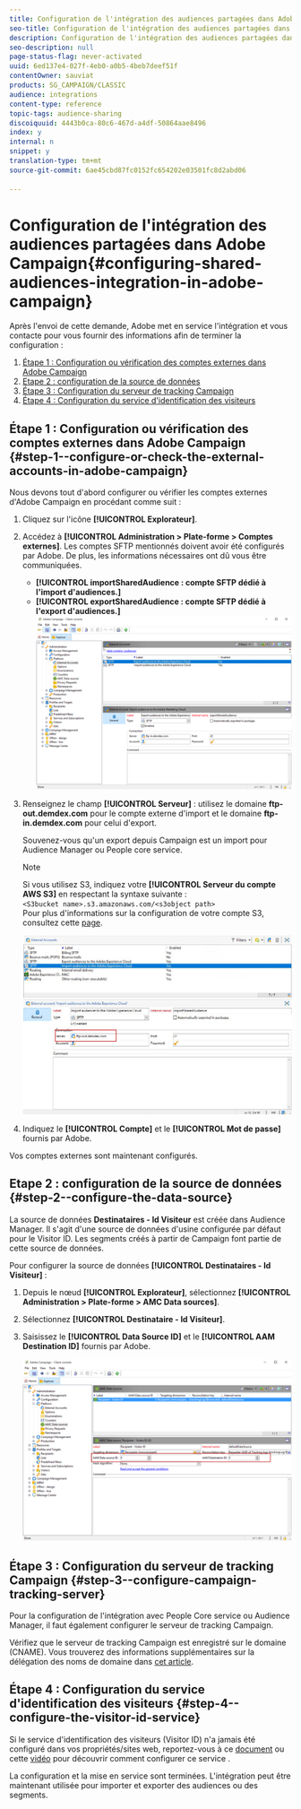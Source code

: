 ```yaml
---
title: Configuration de l'intégration des audiences partagées dans Adobe Campaign
seo-title: Configuration de l'intégration des audiences partagées dans Adobe Campaign
description: Configuration de l'intégration des audiences partagées dans Adobe Campaign
seo-description: null
page-status-flag: never-activated
uuid: 6ed137e4-027f-4eb0-a0b5-4beb7deef51f
contentOwner: sauviat
products: SG_CAMPAIGN/CLASSIC
audience: integrations
content-type: reference
topic-tags: audience-sharing
discoiquuid: 4443b0ca-80c6-467d-a4df-50864aae8496
index: y
internal: n
snippet: y
translation-type: tm+mt
source-git-commit: 6ae45cbd87fc0152fc654202e03501fc8d2abd06

---
```



# Configuration de l&#39;intégration des audiences partagées dans Adobe Campaign{#configuring-shared-audiences-integration-in-adobe-campaign}

Après l&#39;envoi de cette demande, Adobe met en service l&#39;intégration et vous contacte pour vous fournir des informations afin de terminer la configuration :

1. [Étape 1 : Configuration ou vérification des comptes externes dans Adobe Campaign ](#step-1--configure-or-check-the-external-accounts-in-adobe-campaign)
1. [Etape 2 : configuration de la source de données](#step-2--configure-the-data-source)
1. [Étape 3 : Configuration du serveur de tracking Campaign ](#step-3--configure-campaign-tracking-server)
1. [Étape 4 : Configuration du service d&#39;identification des visiteurs](#step-4--configure-the-visitor-id-service)

## Étape 1 : Configuration ou vérification des comptes externes dans Adobe Campaign    {#step-1--configure-or-check-the-external-accounts-in-adobe-campaign}

Nous devons tout d&#39;abord configurer ou vérifier les comptes externes d&#39;Adobe Campaign en procédant comme suit :

1. Cliquez sur l&#39;icône **[!UICONTROL Explorateur]**.
1. Accédez à **[!UICONTROL Administration > Plate-forme > Comptes externes]**. Les comptes SFTP mentionnés doivent avoir été configurés par Adobe. De plus, les informations nécessaires ont dû vous être communiquées.

   * **[!UICONTROL importSharedAudience : compte SFTP dédié à l&#39;import d&#39;audiences.]**
   * **[!UICONTROL exportSharedAudience : compte SFTP dédié à l&#39;export d&#39;audiences.]**
   ![](assets/aam_config_1.png)

1. Renseignez le champ **[!UICONTROL Serveur]** : utilisez le domaine **ftp-out.demdex.com** pour le compte externe d&#39;import et le domaine **ftp-in.demdex.com** pour celui d&#39;export.

   Souvenez-vous qu&#39;un export depuis Campaign est un import pour Audience Manager ou People core service.

   >[!NOTE]
   >
   >Si vous utilisez S3, indiquez votre **[!UICONTROL Serveur du compte AWS S3]** en respectant la syntaxe suivante :\
   `<S3bucket name>.s3.amazonaws.com/<s3object path>`\
   Pour plus d&#39;informations sur la configuration de votre compte S3, consultez cette [page](../../platform/using/external-accounts.md#amazon-simple-storage-service--s3--external-account).

   ![](assets/aam_config_2.png)

1. Indiquez le **[!UICONTROL Compte]** et le **[!UICONTROL Mot de passe]** fournis par Adobe.

Vos comptes externes sont maintenant configurés.

## Etape 2 : configuration de la source de données {#step-2--configure-the-data-source}

La source de données **Destinataires - Id Visiteur** est créée dans Audience Manager. Il s&#39;agit d&#39;une source de données d&#39;usine configurée par défaut pour le Visitor ID. Les segments créés à partir de Campaign font partie de cette source de données.

Pour configurer la source de données **[!UICONTROL Destinataires - Id Visiteur]** :

1. Depuis le nœud **[!UICONTROL Explorateur]**, sélectionnez **[!UICONTROL Administration > Plate-forme > AMC Data sources]**.
1. Sélectionnez **[!UICONTROL Destinataire - Id Visiteur]**.
1. Saisissez le **[!UICONTROL Data Source ID]** et le **[!UICONTROL AAM Destination ID]** fournis par Adobe.

   ![](assets/aam_config_3.png)

## Étape 3 : Configuration du serveur de tracking Campaign    {#step-3--configure-campaign-tracking-server}

Pour la configuration de l&#39;intégration avec People Core service ou Audience Manager, il faut également configurer le serveur de tracking Campaign.

Vérifiez que le serveur de tracking Campaign est enregistré sur le domaine (CNAME). Vous trouverez des informations supplémentaires sur la délégation des noms de domaine dans [cet article](https://helpx.adobe.com/campaign/kb/domain-name-delegation.html).

## Étape 4 : Configuration du service d&#39;identification des visiteurs {#step-4--configure-the-visitor-id-service}

Si le service d&#39;identification des visiteurs (Visitor ID) n&#39;a jamais été configuré dans vos propriétés/sites web, reportez-vous à ce [document](https://marketing.adobe.com/resources/help/en_US/mcvid/mcvid-setup-aam-analytics.html) ou cette [vidéo](https://helpx.adobe.com/marketing-cloud/how-to/email-marketing.html#step-two) pour découvrir comment configurer ce service .

La configuration et la mise en service sont terminées. L&#39;intégration peut être maintenant utilisée pour importer et exporter des audiences ou des segments.
